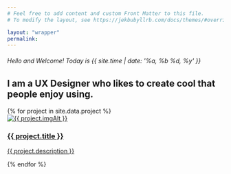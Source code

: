 ```yaml
---
# Feel free to add content and custom Front Matter to this file.
# To modify the layout, see https://jekbubyllrb.com/docs/themes/#overriding-theme-defaults

layout: "wrapper"
permalink: 
---
```


<section class="earth-map-bg">
    <div class="container">
        <div class="row pt-50 pb-50">
            <div class="col-md-8 col-md-offset-1">
                <div class="title m-0">
                    <h6>Hello and Welcome! Today is {{ site.time | date: '%a, %b %d, %y' }}</h6>
                    <h1 class="fw-400">I am a UX Designer who likes to create cool <span class="typed-words fw-600 colored-text" data-strings="[&quot;apps&quot;, &quot;websites&quot;, &quot;software&quot;]"></span>that people enjoy using.</h1>
                </div>
            </div>
        </div>
    </div>
</section>
<section class="b-0 p-0">
    <div class="container-fluid">
        <div class="row">
            <div class="three-col" id="works-grid">
                    {% for project in site.data.project %}
                <div class="work-item {{ project.class }}">
                    <div class="work-detail">
                        <a href="{{ project.url | relative_url }}">
                            <img alt="{{ project.imgAlt }}" src="{{ project.imgSrc | relative_url }}">
                            <div class="work-info">
                                <div class="centrize">
                                    <div class="v-center">
                                        <h3>{{ project.title }}</h3>
                                        <p>{{ project.description }}</p>
                                    </div>
                                </div>
                            </div>
                        </a>
                    </div>
                </div>
                {% endfor %}
            </div>
        </div>
    </div>
</section>